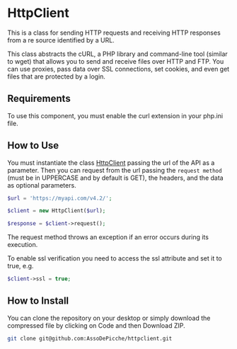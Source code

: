 # HttpClient

This is a class for sending HTTP requests and receiving HTTP responses from a re
source identified by a URL.

This class abstracts the cURL, a PHP library and command-line tool (similar to wget) that allows you to send and receive files over HTTP and FTP. You can use proxies, pass data over SSL connections, set cookies, and even get files that are protected by a login.

## Requirements

To use this component, you must enable the curl extension in your php.ini file.

## How to Use

You must instantiate the class [HttpClient](src/Http/HttpClient.php) passing the url of the API as a parameter. Then you can request from the url passing the `request method` (must be in UPPERCASE and by default is GET), the headers, and the data as optional parameters.

```php
$url = 'https://myapi.com/v4.2/';

$client = new HttpClient($url);

$response = $client->request();
```

The request method throws an exception if an error occurs during its execution.

To enable ssl verification you need to access the ssl attribute and set it to true, e.g.

```php
$client->ssl = true;
```

## How to Install

You can clone the repository on your desktop or simply download the compressed file by clicking on Code and then Download ZIP.

```bash
git clone git@github.com:AssoDePicche/httpclient.git
```
